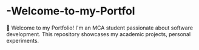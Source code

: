 # -Welcome-to-my-Portfol
🚀 Welcome to my Portfolio! I'm an MCA student passionate about software development. This repository showcases my academic projects, personal experiments.
